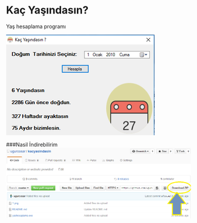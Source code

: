 # Kaç Yaşındasın?

Yaş hesaplama programı

![image](https://raw.githubusercontent.com/ugurcosar/kacyasindasin/master/1.png)

###Nasil İndirebilirim
![image](https://raw.githubusercontent.com/ugurcosar/kacyasindasin/master/2.png)
